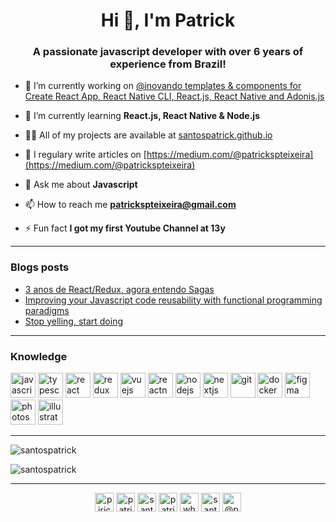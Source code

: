 <h1 align="center">Hi 👋, I'm Patrick</h1>
<h3 align="center">A passionate javascript developer with over 6 years of experience from Brazil!</h3>

- 🔭 I’m currently working on [@inovando templates & components for Create React App, React Native CLI, React.js, React Native and Adonis.js](https://github.com/inovando)

- 🌱 I’m currently learning **React.js, React Native & Node.js**

- 👨‍💻 All of my projects are available at [santospatrick.github.io](https://santospatrick.com/#/work)

- 📝 I regulary write articles on [https://medium.com/@patrickspteixeira](https://medium.com/@patrickspteixeira)

- 💬 Ask me about **Javascript**

- 📫 How to reach me **patrickspteixeira@gmail.com**

- ⚡ Fun fact **I got my first Youtube Channel at 13y**

---

### Blogs posts
<!-- BLOG-POST-LIST:START -->
- [3 anos de React/Redux, agora entendo Sagas](https://medium.com/@patrickspteixeira/3-anos-de-react-redux-agora-entendo-sagas-98f648a4afa?source=rss-95241b253287------2)
- [Improving your Javascript code reusability with functional programming paradigms](https://medium.com/agrotis-developers/improving-your-javascript-code-reusability-with-functional-programming-paradigms-3a17b8a1ae4a?source=rss-95241b253287------2)
- [Stop yelling, start doing](https://medium.com/agrotis-developers/stop-yelling-start-making-c4b5f0fbe6a7?source=rss-95241b253287------2)
<!-- BLOG-POST-LIST:END -->

---

### Knowledge
<p align="left">
    <img src="https://devicons.github.io/devicon/devicon.git/icons/javascript/javascript-original.svg" alt="javascript" width="40" height="40"/> 
    <img src="https://devicons.github.io/devicon/devicon.git/icons/typescript/typescript-original.svg" alt="typescript" width="40" height="40"/> 
    <img src="https://devicons.github.io/devicon/devicon.git/icons/react/react-original-wordmark.svg" alt="react" width="40" height="40"/> 
    <img src="https://devicons.github.io/devicon/devicon.git/icons/redux/redux-original.svg" alt="redux" width="40" height="40"/> 
    <img src="https://devicons.github.io/devicon/devicon.git/icons/vuejs/vuejs-original-wordmark.svg" alt="vuejs" width="40" height="40"/>
    <img src="https://reactnative.dev/img/header_logo.svg" alt="reactnative" width="40" height="40"/> 
    <img src="https://devicons.github.io/devicon/devicon.git/icons/nodejs/nodejs-original-wordmark.svg" alt="nodejs" width="40" height="40"/> 
    <img src="https://cdn.worldvectorlogo.com/logos/nextjs-3.svg" alt="nextjs" width="40" height="40"/> 
    <img src="https://www.vectorlogo.zone/logos/git-scm/git-scm-icon.svg" alt="git" width="40" height="40"/> 
    <img src="https://devicons.github.io/devicon/devicon.git/icons/docker/docker-original-wordmark.svg" alt="docker" width="40" height="40"/> 
    <img src="https://www.vectorlogo.zone/logos/figma/figma-icon.svg" alt="figma" width="40" height="40"/> 
    <img src="https://devicons.github.io/devicon/devicon.git/icons/photoshop/photoshop-plain.svg" alt="photoshop" width="40" height="40"/> 
    <img src="https://www.vectorlogo.zone/logos/adobe_illustrator/adobe_illustrator-icon.svg" alt="illustrator" width="40" height="40"/> 
</p>

---

<p><img align="center" src="https://github-readme-stats.vercel.app/api/top-langs/?username=santospatrick&layout=compact&hide=html" alt="santospatrick" /></p>

<p><img align="center" src="https://github-readme-stats.vercel.app/api?username=santospatrick&show_icons=true" alt="santospatrick" /></p>

---

<p align="center">
<a href="https://codepen.io/piricuca" target="blank"><img align="center" src="https://cdn.jsdelivr.net/npm/simple-icons@3.0.1/icons/codepen.svg" alt="piricuca" height="30" width="30" /></a>
<a href="https://linkedin.com/in/patrick-santos-b08143106" target="blank"><img align="center" src="https://cdn.jsdelivr.net/npm/simple-icons@3.0.1/icons/linkedin.svg" alt="patrick-santos-b08143106" height="30" width="30" /></a>
<a href="https://codesandbox.com/santospatrick" target="blank"><img align="center" src="https://cdn.jsdelivr.net/npm/simple-icons@3.0.1/icons/codesandbox.svg" alt="santospatrick" height="30" width="30" /></a>
<a href="https://fb.com/patrick.santos.dev" target="blank"><img align="center" src="https://cdn.jsdelivr.net/npm/simple-icons@3.0.1/icons/facebook.svg" alt="patrick.santos.dev" height="30" width="30" /></a>
<a href="https://instagram.com/whoistrick" target="blank"><img align="center" src="https://cdn.jsdelivr.net/npm/simple-icons@3.0.1/icons/instagram.svg" alt="whoistrick" height="30" width="30" /></a>
<a href="https://www.behance.net/santospatrick" target="blank"><img align="center" src="https://cdn.jsdelivr.net/npm/simple-icons@3.0.1/icons/behance.svg" alt="santospatrick" height="30" width="30" /></a>
<a href="https://medium.com/@patrickspteixeira" target="blank"><img align="center" src="https://cdn.jsdelivr.net/npm/simple-icons@3.0.1/icons/medium.svg" alt="@patrickspteixeira" height="30" width="30" /></a>
</p>
